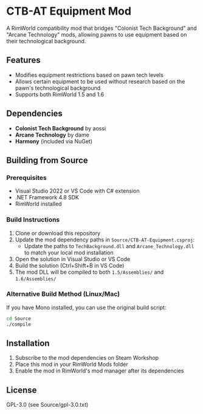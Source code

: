 # CTB-AT Equipment Mod

A RimWorld compatibility mod that bridges "Colonist Tech Background" and "Arcane Technology" mods, allowing pawns to use equipment based on their technological background.

## Features

- Modifies equipment restrictions based on pawn tech levels
- Allows certain equipment to be used without research based on the pawn's technological background
- Supports both RimWorld 1.5 and 1.6

## Dependencies

- **Colonist Tech Background** by aossi
- **Arcane Technology** by dame
- **Harmony** (included via NuGet)

## Building from Source

### Prerequisites

- Visual Studio 2022 or VS Code with C# extension
- .NET Framework 4.8 SDK
- RimWorld installed

### Build Instructions

1. Clone or download this repository
2. Update the mod dependency paths in `Source/CTB-AT-Equipment.csproj`:
   - Update the paths to `TechBackground.dll` and `Arcane_Technology.dll` to match your local mod installation
3. Open the solution in Visual Studio or VS Code
4. Build the solution (Ctrl+Shift+B in VS Code)
5. The mod DLL will be compiled to both `1.5/Assemblies/` and `1.6/Assemblies/`

### Alternative Build Method (Linux/Mac)

If you have Mono installed, you can use the original build script:

```bash
cd Source
./compile
```

## Installation

1. Subscribe to the mod dependencies on Steam Workshop
2. Place this mod in your RimWorld Mods folder
3. Enable the mod in RimWorld's mod manager after its dependencies

## License

GPL-3.0 (see Source/gpl-3.0.txt)